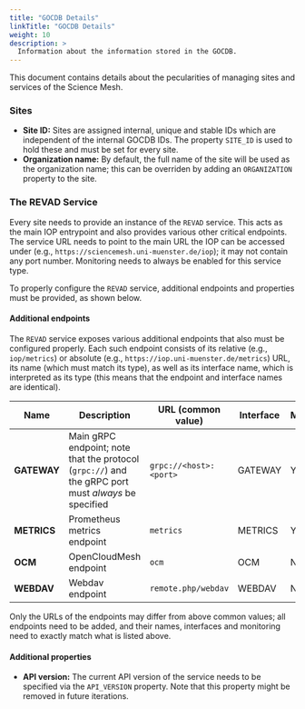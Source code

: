 ```yaml
---
title: "GOCDB Details"
linkTitle: "GOCDB Details"
weight: 10
description: >
  Information about the information stored in the GOCDB.
---
```


This document contains details about the pecularities of managing sites and services of the Science Mesh.

### Sites
- **Site ID:** Sites are assigned internal, unique and stable IDs which are independent of the internal GOCDB IDs. The property `SITE_ID` is used to hold these and must be set for every site.
- **Organization name:** By default, the full name of the site will be used as the organization name; this can be overriden by adding an `ORGANIZATION` property to the site.

### The REVAD Service
Every site needs to provide an instance of the `REVAD` service. This acts as the main IOP entrypoint and also provides various other critical endpoints. The service URL needs to point to the main URL the IOP can be accessed under (e.g., `https://sciencemesh.uni-muenster.de/iop`); it may not contain any port number. Monitoring needs to always be enabled for this service type.

To properly configure the `REVAD` service, additional endpoints and properties must be provided, as shown below.

#### Additional endpoints
The `REVAD` service exposes various additional endpoints that also must be configured properly. Each such endpoint consists of its relative (e.g., `iop/metrics`) or absolute (e.g., `https://iop.uni-muenster.de/metrics`) URL, its name (which must match its type), as well as its interface name, which is interpreted as its type (this means that the endpoint and interface names are identical).

| Name | Description | URL (common value)| Interface | Monitored? |
| ---  | --- | --- | --- | --- |
| **GATEWAY** | Main gRPC endpoint; note that the protocol (`grpc://`) and the gRPC port must _always_ be specified | `grpc://<host>:<port>` | GATEWAY | Yes |
| **METRICS** | Prometheus metrics endpoint | `metrics` | METRICS | Yes |
| **OCM** | OpenCloudMesh endpoint | `ocm` | OCM | No |
| **WEBDAV** | Webdav endpoint | `remote.php/webdav` | WEBDAV | No |

Only the URLs of the endpoints may differ from above common values; all endpoints need to be added, and their names, interfaces and monitoring need to exactly match what is listed above.

#### Additional properties
- **API version:** The current API version of the service needs to be specified via the `API_VERSION` property. Note that this property might be removed in future iterations.
